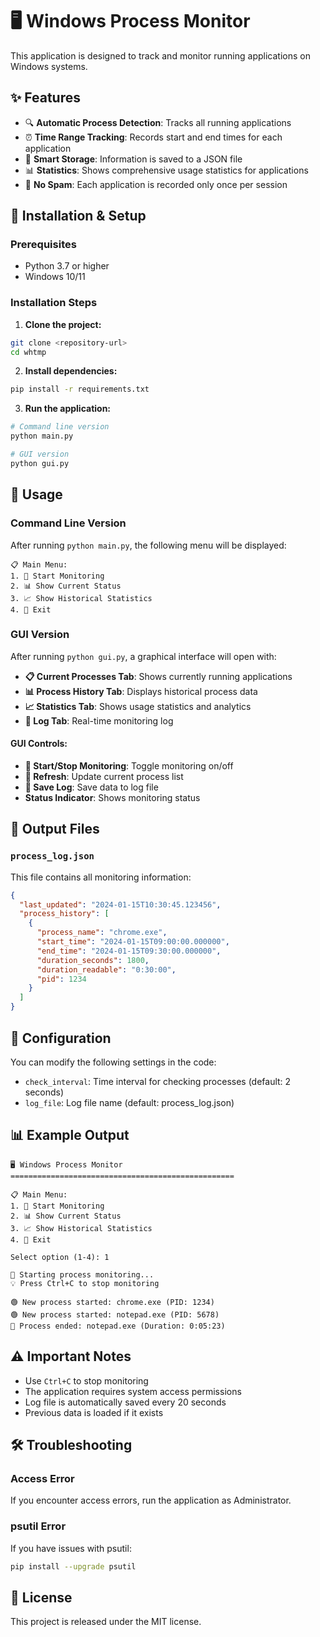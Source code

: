 # 🖥️ Windows Process Monitor

This application is designed to track and monitor running applications on Windows systems.

## ✨ Features

- 🔍 **Automatic Process Detection**: Tracks all running applications
- ⏰ **Time Range Tracking**: Records start and end times for each application
- 💾 **Smart Storage**: Information is saved to a JSON file
- 📊 **Statistics**: Shows comprehensive usage statistics for applications
- 🚫 **No Spam**: Each application is recorded only once per session

## 🚀 Installation & Setup

### Prerequisites
- Python 3.7 or higher
- Windows 10/11

### Installation Steps

1. **Clone the project:**
```bash
git clone <repository-url>
cd whtmp
```

2. **Install dependencies:**
```bash
pip install -r requirements.txt
```

3. **Run the application:**
```bash
# Command line version
python main.py

# GUI version
python gui.py
```

## 📖 Usage

### Command Line Version
After running `python main.py`, the following menu will be displayed:

```
📋 Main Menu:
1. 🚀 Start Monitoring
2. 📊 Show Current Status  
3. 📈 Show Historical Statistics
4. 🛑 Exit
```

### GUI Version
After running `python gui.py`, a graphical interface will open with:

- **📋 Current Processes Tab**: Shows currently running applications
- **📊 Process History Tab**: Displays historical process data
- **📈 Statistics Tab**: Shows usage statistics and analytics
- **📝 Log Tab**: Real-time monitoring log

#### GUI Controls:
- **🚀 Start/Stop Monitoring**: Toggle monitoring on/off
- **🔄 Refresh**: Update current process list
- **💾 Save Log**: Save data to log file
- **Status Indicator**: Shows monitoring status

## 📁 Output Files

### `process_log.json`
This file contains all monitoring information:

```json
{
  "last_updated": "2024-01-15T10:30:45.123456",
  "process_history": [
    {
      "process_name": "chrome.exe",
      "start_time": "2024-01-15T09:00:00.000000",
      "end_time": "2024-01-15T09:30:00.000000", 
      "duration_seconds": 1800,
      "duration_readable": "0:30:00",
      "pid": 1234
    }
  ]
}
```

## 🔧 Configuration

You can modify the following settings in the code:

- `check_interval`: Time interval for checking processes (default: 2 seconds)
- `log_file`: Log file name (default: process_log.json)

## 📊 Example Output

```
🖥️ Windows Process Monitor
==================================================

📋 Main Menu:
1. 🚀 Start Monitoring
2. 📊 Show Current Status
3. 📈 Show Historical Statistics  
4. 🛑 Exit

Select option (1-4): 1

🚀 Starting process monitoring...
💡 Press Ctrl+C to stop monitoring

🟢 New process started: chrome.exe (PID: 1234)
🟢 New process started: notepad.exe (PID: 5678)
🔴 Process ended: notepad.exe (Duration: 0:05:23)
```

## ⚠️ Important Notes

- Use `Ctrl+C` to stop monitoring
- The application requires system access permissions
- Log file is automatically saved every 20 seconds
- Previous data is loaded if it exists

## 🛠️ Troubleshooting

### Access Error
If you encounter access errors, run the application as Administrator.

### psutil Error
If you have issues with psutil:
```bash
pip install --upgrade psutil
```

## 📝 License

This project is released under the MIT license.